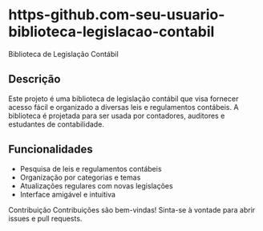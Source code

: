 # https-github.com-seu-usuario-biblioteca-legislacao-contabil
Biblioteca de Legislação Contábil
## Descrição
Este projeto é uma biblioteca de legislação contábil que visa fornecer acesso fácil e organizado a diversas leis e regulamentos contábeis. A biblioteca é projetada para ser usada por contadores, auditores e estudantes de contabilidade.

## Funcionalidades
- Pesquisa de leis e regulamentos contábeis
- Organização por categorias e temas
- Atualizações regulares com novas legislações
- Interface amigável e intuitiva

Contribuição
Contribuições são bem-vindas! Sinta-se à vontade para abrir issues e pull requests.
